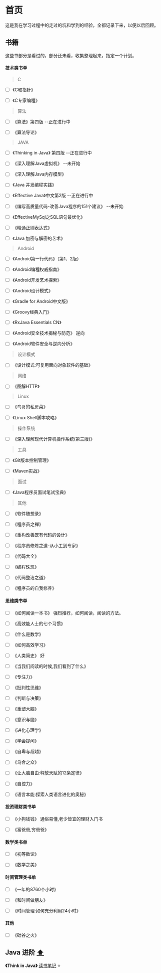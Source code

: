 #  首页



这是我在学习过程中的走过的坑和学到的经验，全都记录下来，以便以后回顾。





## 书籍

这些书部分是看过的，部分还未看，收集整理起来，指定一个计划。



#### 技术类书单

> C

- [ ] 《C和指针》
- [ ] 《C专家编程》




> 算法

- [ ] 《算法》第四版       --正在进行中
- [ ] 《算法导论》






> JAVA

- [ ] 《Thinking in Java》 第四版   --正在进行中
- [ ] 《深入理解Java虚拟机》  --未开始
- [ ] 《深入理解Java内存模型》
- [ ] 《Java 并发编程实践》
- [ ] 《Effective Java》中文第2版   --正在进行中
- [ ] 《编写高质量代码-改善Java程序的151个建议》 --未开始
- [ ] 《EffectiveMySql之SQL语句最优化》
- [ ] 《精通正则表达式》
- [ ] 《Java 加密与解密的艺术》






> Android

- [ ] 《Android第一行代码》（第1、2版）
- [ ] 《Android编程权威指南》
- [ ] 《Android开发艺术探索》
- [ ] 《Android设计模式》
- [ ] 《Gradle for Android中文版》
- [ ] 《Groovy经典入门》
- [ ] 《RxJava Essentials CN》
- [ ] 《Android安全技术揭秘与防范》  逆向
- [ ] 《Android软件安全与逆向分析》




> 设计模式

- [ ] 《设计模式:可复用面向对象软件的基础》




> 网络
- [ ] 《图解HTTP》




> Linux
- [ ] 《鸟哥的私房菜》
- [ ] 《Linux Shell脚本攻略》





> 操作系统

- [ ] 《深入理解现代计算机操作系统(第三版)》





> 工具

- [ ] 《Git版本控制管理》
- [ ] 《Maven实战》




> 面试

- [ ] 《Java程序员面试笔试宝典》





> 其他

- [ ] 《软件随想录》
- [ ] 《程序员之禅》
- [ ] 《重构改善既有代码的设计》
- [ ] 《程序员修炼之道-从小工到专家》
- [ ] 《代码大全》
- [ ] 《编程珠玑》
- [ ] 《代码整洁之道》
- [ ] 《程序员的自我修养》




#### 思维类书单

- [ ] 《如何阅读一本书》  强烈推荐，如何阅读，阅读的方法。
- [ ] 《高效能人士的七个习惯》
- [ ] 《什么是数学》
- [ ] 《如何高效学习》
- [ ] 《人类简史》  好
- [ ] 《当我们阅读的时候,我们看到了什么》
- [ ] 《专注力》
- [ ] 《批判性思维》
- [ ] 《判断与决策》
- [ ] 《重塑大脑》
- [ ] 《意识与脑》
- [ ] 《进化心理学》
- [ ] 《学会提问》
- [ ] 《自卑与超越》
- [ ] 《乌合之众》
- [ ] 《让大脑自由:释放天赋的12条定律》
- [ ] 《自控力》
- [ ] 《语言本能:探索人类语言进化的奥秘》







#### 投资理财类书单

- [ ] 《小狗钱钱》       通俗易懂,老少皆宜的理财入门书
- [ ] 《富爸爸,穷爸爸》





#### 数学类书单

- [ ] 《初等数论》
- [ ] 《数学之美》




#### 时间管理类书单
- [ ] 《一年的8760个小时》
- [ ] 《和时间做朋友》
- [ ] 《时间管理:如何充分利用24小时》




#### 其他

- [ ] 《硅谷之火》








## Java 进阶 [⬆️](#首页)



**《Think in Java》**  [读书笔记](note/Java/ThinkInJava/README.md)      :star:




